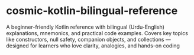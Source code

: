 # cosmic-kotlin-bilingual-reference
A beginner-friendly Kotlin reference with bilingual (Urdu-English) explanations, mnemonics, and practical code examples. Covers key topics like constructors, null safety, companion objects, and collections — designed for learners who love clarity, analogies, and hands-on coding
